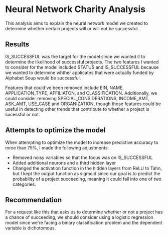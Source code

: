 # Neural Network Charity Analysis
This analysis aims to explain the neural network model we created to determine whether certain projects will or will not be successful. 

## Results

IS_SUCCESSFUL was the target for the model since we wanted it to determine the likelihood of successful projects. The two features I wanted to consider for the model included STATUS and IS_SUCCESSFUL because we wanted to determine whther applicatns that were actually funded by Alphabet Soup would be successful. 

Features that could've been removed include EIN, NAME, APPLICATION_TYPE, AFFILIATON, and CLASSIFICATION. Additionally, we could consider removing SPECIAL_CONSIDERATIONS, INCOME_AMT, ASK_AMT, USE_CASE and ORGANIZATION, though those features could be useful in detecting other trends that contribute to whether a project is sucessful or not. 

## Attempts to optimize the model

When attempting to optimize the model to increase predictive accuracy to mroe than 75%, I made the following adjustments: 
- Removed noisy variables so that the focus was on IS_SUCCESSFUL 
- Added additional neurons and a third hidden layer
- Changed the activation function in the hidden layers from ReLU to Tahn, but I kept the output function as sigmoid since our goal is to predict the probability of a project succeeding, meaning it could fall into one of two categories. 

## Recommendation 

For a request like this that asks us to determine whether or not a project has a chance of succeeding, we should consider using a logistic regression model since we're facing a binary classification problem and the dependent variable is dichotomous.  

